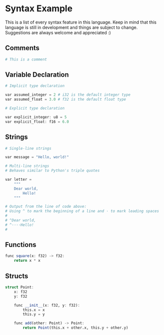 # Syntax Example

This is a list of every syntax feature in this language. Keep in mind that this language is still in development and things are subject to change. Suggestions are always welcome and appreciated :)

## Comments

```julia
# This is a comment
```

## Variable Declaration

```julia
# Implicit type declaration

var assumed_integer = 2 # i32 is the default integer type
var assumed_float = 3.0 # f32 is the default float type

# Explicit type declaration

var explicit_integer: u8 = 5
var explicit_float: f16 = 6.0
```

## Strings

```julia
# Single-line strings

var message = "Hello, world!"

# Multi-line strings
# Behaves similar to Python's triple quotes

var letter =
    """
    Dear world,
        Hello!
    """

# Output from the line of code above:
# Using ^ to mark the beginning of a line and · to mark leading spaces
#
# ^Dear world,
# ^····Hello!
#
```

## Functions

```julia
func square(x: f32) -> f32:
    return x * x
```

## Structs

```julia
struct Point:
    x: f32
    y: f32

    func __init__(x: f32, y: f32):
        this.x = x
        this.y = y

    func add(other: Point) -> Point:
        return Point(this.x + other.x, this.y + other.y)
```
